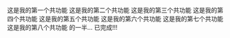 这是我的第一个共功能
这是我的第二个共功能
这是我的第三个共功能
这是我的第四个共功能
这是我的第五个共功能
这是我的第六个共功能
这是我的第七个共功能
这是我的第八个共功能 的一半...  已完成!!!